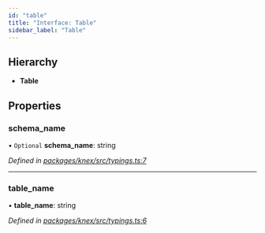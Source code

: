 ```yaml
---
id: "table"
title: "Interface: Table"
sidebar_label: "Table"
---
```


## Hierarchy

* **Table**

## Properties

### schema\_name

• `Optional` **schema\_name**: string

*Defined in [packages/knex/src/typings.ts:7](https://github.com/mikro-orm/mikro-orm/blob/4249b052e/packages/knex/src/typings.ts#L7)*

___

### table\_name

•  **table\_name**: string

*Defined in [packages/knex/src/typings.ts:6](https://github.com/mikro-orm/mikro-orm/blob/4249b052e/packages/knex/src/typings.ts#L6)*
